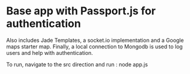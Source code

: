# Base app with Passport.js for authentication

Also includes Jade Templates, a socket.io implementation and 
a Google maps starter map.  Finally, a local connection to Mongodb is
used to log users and help with authentication.

To run, navigate to the src direction and run :
node app.js



